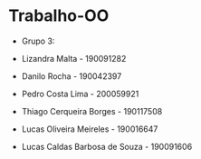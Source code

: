 # Trabalho-OO

- Grupo 3:

- Lizandra Malta - 190091282
- Danilo Rocha - 190042397
- Pedro Costa Lima - 200059921
- Thiago Cerqueira Borges - 190117508
- Lucas Oliveira Meireles - 190016647
- Lucas Caldas Barbosa de Souza - 190091606
